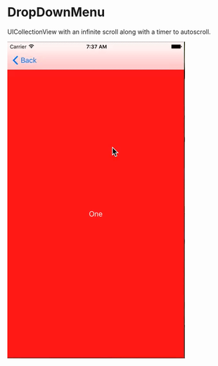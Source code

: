 # DropDownMenu

UICollectionView with an infinite scroll along with a timer to autoscroll.

![demo](Screenshots/demo.gif)